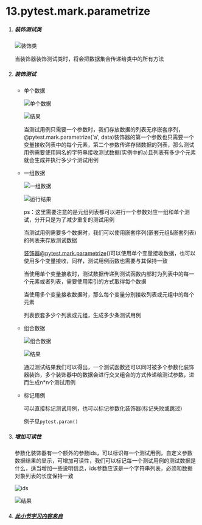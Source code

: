 # 13.pytest.mark.parametrize

1. ##### 装饰测试类

	![装饰类](https://lemonliu.oss-cn-beijing.aliyuncs.com/20200617121453.png)

	当装饰器装饰测试类时，将会把数据集合传递给类中的所有方法

2. ##### 装饰测试

	- 单个数据

		![单个数据](https://lemonliu.oss-cn-beijing.aliyuncs.com/20200617122009.png)

		![结果](https://lemonliu.oss-cn-beijing.aliyuncs.com/20200617122105.png)

		当测试用例只需要一个参数时，我们存放数据的列表无序嵌套序列，@pytest.mark.parametrize('a', data)装饰器的第一个参数也只需要一个变量接收列表中的每个元素，第二个参数传递存储数据的列表，那么测试用例需要使用同名的字符串接收测试数据(实例中的a)且列表有多少个元素就会生成并执行多少个测试用例

	- 一组数据

		![一组数据](https://lemonliu.oss-cn-beijing.aliyuncs.com/20200617123139.png)

		![运行结果](https://lemonliu.oss-cn-beijing.aliyuncs.com/20200617123221.png)

		ps：这里需要注意的是元组列表都可以进行一个参数对应一组和单个测试，分开只是为了减少重复的测试用例

		当测试用例需要多个数据时，我们可以使用嵌套序列(嵌套元组&嵌套列表)的列表来存放测试数据

		装饰器@pytest.mark.parametrize()可以使用单个变量接收数据，也可以使用多个变量接收，同样，测试用例函数也需要与其保持一致

		当使用单个变量接收时，测试数据传递到测试函数内部时为列表中的每一个元素或者列表，需要使用索引的方式取得每个数据

		当使用多个变量接收数据时，那么每个变量分别接收列表或元组中的每个元素

		列表嵌套多少个列表或元组，生成多少条测试用例

	- 组合数据

		![组合数据](https://lemonliu.oss-cn-beijing.aliyuncs.com/20200617151230.png)

		![结果](https://lemonliu.oss-cn-beijing.aliyuncs.com/20200617151304.png)

		通过测试结果我们可以得出，一个测试函数还可以同时被多个参数化装饰器装饰，多个装饰器中的数据会进行交叉组合的方式传递给测试参数，进而生成n*n个测试用例

	- 标记用例

		可以直接标记测试用例，也可以标记参数化装饰器(标记失败或跳过)

		例子见`pytest.param()`

3. ##### 增加可读性

	参数化装饰器有一个额外的参数ids，可以标识每一个测试用例，自定义参数数据结果的显示，可增加可读性，我们可以标记每一个测试用例的测试数据是什么，适当增加一些说明信息，ids参数应该是一个字符串列表，必须和数据对象列表的长度保持一致

	![ids](https://lemonliu.oss-cn-beijing.aliyuncs.com/20200617153315.png)

	![结果](https://lemonliu.oss-cn-beijing.aliyuncs.com/20200617153406.png)

4. ##### [此小节学习内容来自](https://www.cnblogs.com/linuxchao/p/linuxchao-pytest-parametrize.html)